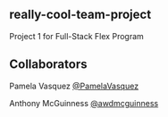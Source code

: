 
## really-cool-team-project

Project 1 for Full-Stack Flex Program

## Collaborators

Pamela Vasquez [@PamelaVasquez](https://github.com/PamelaVasquez)

Anthony McGuinness [@awdmcguinness](https://github.com/awdmcguinness)

